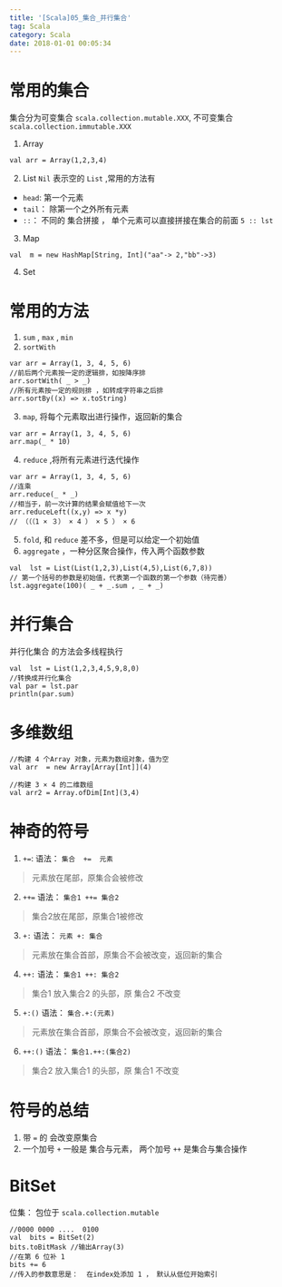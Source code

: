 ```yaml
---
title: '[Scala]05_集合_并行集合'
tag: Scala
category: Scala
date: 2018-01-01 00:05:34
---
```



# 常用的集合

集合分为可变集合 `scala.collection.mutable.XXX`, 不可变集合 `scala.collection.immutable.XXX`
1. Array
```
val arr = Array(1,2,3,4)
```
2. List
`Nil` 表示空的 `List` ,常用的方法有
- `head`: 第一个元素
- `tail`： 除第一个之外所有元素
- `::`：  不同的 集合拼接 ， 单个元素可以直接拼接在集合的前面 `5 :: lst`
3. Map
```
val  m = new HashMap[String, Int]("aa"-> 2,"bb"->3)
```
4. Set


# 常用的方法

1. `sum` , `max` , `min`
2. `sortWith`
```
var arr = Array(1, 3, 4, 5, 6)
//前后两个元素按一定的逻辑排，如按降序排
arr.sortWith( _ > _)
//所有元素按一定的规则排 ，如转成字符串之后排
arr.sortBy((x) => x.toString)
```
3. `map`, 将每个元素取出进行操作，返回新的集合
```
var arr = Array(1, 3, 4, 5, 6)
arr.map(_ * 10)
```
4. `reduce` ,将所有元素进行迭代操作
```
var arr = Array(1, 3, 4, 5, 6)
//连乘
arr.reduce(_ * _)
//相当于，前一次计算的结果会赋值给下一次
arr.reduceLeft((x,y) => x *y)
// （（（1 × ３） × 4 ） × 5 ） × 6
```
5. `fold`, 和 `reduce` 差不多，但是可以给定一个初始值
6. `aggregate` ，一种分区聚合操作，传入两个函数参数
```
val  lst = List(List(1,2,3),List(4,5),List(6,7,8))
// 第一个括号的参数是初始值，代表第一个函数的第一个参数（待完善）
lst.aggregate(100)( _ + _.sum , _ + _)
```

# 并行集合

并行化集合 的方法会多线程执行

```
val  lst = List(1,2,3,4,5,9,8,0)
//转换成并行化集合
val par = lst.par
println(par.sum)
```

# 多维数组

```
//构建 4 个Array 对象，元素为数组对象，值为空
val arr  = new Array[Array[Int]](4)

//构建 3 × 4 的二维数组
val arr2 = Array.ofDim[Int](3,4)
```


# 神奇的符号


1. `+=`:
语法：  `集合  +=  元素`
> 元素放在尾部，原集合会被修改
2. `++=`
语法： `集合1 ++= 集合2`
> 集合2放在尾部，原集合1被修改
3. `+:`
语法： `元素 +: 集合`
> 元素放在集合首部，原集合不会被改变，返回新的集合
4. `++:`
语法： `集合1 ++: 集合2`
> 集合1 放入集合2 的头部，原 集合2 不改变
5. `+:()`
语法： `集合.+:(元素)`
> 元素放在集合首部，原集合不会被改变，返回新的集合
6. `++:()`
语法： `集合1.++:(集合2)`
> 集合2 放入集合1 的头部，原 集合1 不改变

# 符号的总结

1. 带 `=` 的 会改变原集合
2. 一个加号 `+` 一般是 集合与元素， 两个加号 `++` 是集合与集合操作



# BitSet

位集： 包位于 `scala.collection.mutable`
```
//0000 0000 ....  0100
val  bits = BitSet(2)
bits.toBitMask //输出Array(3)
//在第 6 位补 1
bits += 6
//传入的参数意思是：  在index处添加 1 ， 默认从低位开始索引
```
